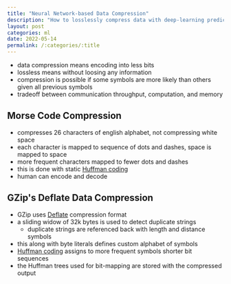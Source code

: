 ```yaml
---
title: "Neural Network-based Data Compression"
description: "How to losslessly compress data with deep-learning predictions."
layout: post
categories: ml
date: 2022-05-14
permalink: /:categories/:title
---
```


- data compression means encoding into less bits
- lossless means without loosing any information
- compression is possible if some symbols are more likely than others given all previous symbols
- tradeoff between communication throughput, computation, and memory


## Morse Code Compression
- compresses 26 characters of english alphabet, not compressing white space
- each character is mapped to sequence of dots and dashes, space is mapped to space
- more frequent characters mapped to fewer dots and dashes
- this is done with static [Huffman coding](http://compression.ru/download/articles/huff/huffman_1952_minimum-redundancy-codes.pdf)
- human can encode and decode


## GZip's Deflate Data Compression
- GZip uses [Deflate](https://datatracker.ietf.org/doc/html/rfc1951) compression format
- a sliding widow of 32k bytes is used to detect duplicate strings
  - duplicate strings are referenced back with length and distance symbols
- this along with byte literals defines custom alphabet of symbols
- [Huffman coding](http://compression.ru/download/articles/huff/huffman_1952_minimum-redundancy-codes.pdf) assigns to more frequent symbols shorter bit sequences
- the Huffman trees used for bit-mapping are stored with the compressed output


